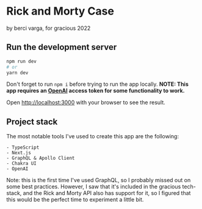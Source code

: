 # Rick and Morty Case

by berci varga, for gracious
2022

## Run the development server
```bash
npm run dev
# or
yarn dev
```

Don't forget to run `npm i` before trying to run the app locally.
**NOTE: This app requires an [OpenAI](https://openai.com/api) access token for some functionality to work.**

Open [http://localhost:3000](http://localhost:3000) with your browser to see the result.

## Project stack

The most notable tools I've used to create this app are the following:

```
- TypeScript
- Next.js
- GraphQL & Apollo Client
- Chakra UI
- OpenAI
```

Note: this is the first time I've used GraphQL, so I probably missed out on some best practices. However, I saw that it's included in the gracious tech-stack, and the Rick and Morty API also has support for it, so I figured that this would be the perfect time to experiment a little bit.